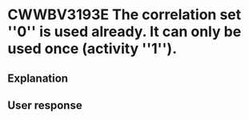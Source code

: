 # CWWBV3193E The correlation set ''0'' is used already. It can only be used once (activity ''1'').

## Explanation

## User response